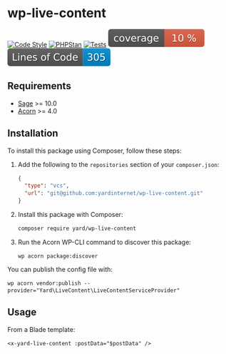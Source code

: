 # wp-live-content

[![Code Style](https://github.com/yardinternet/wp-live-content/actions/workflows/format-php.yml/badge.svg?no-cache)](https://github.com/yardinternet/wp-live-content/actions/workflows/format-php.yml)
[![PHPStan](https://github.com/yardinternet/wp-live-content/actions/workflows/phpstan.yml/badge.svg?no-cache)](https://github.com/yardinternet/wp-live-content/actions/workflows/phpstan.yml)
[![Tests](https://github.com/yardinternet/wp-live-content/actions/workflows/run-tests.yml/badge.svg?no-cache)](https://github.com/yardinternet/wp-live-content/actions/workflows/run-tests.yml)
[![Code Coverage Badge](https://github.com/yardinternet/wp-live-content/blob/badges/coverage.svg)](https://github.com/yardinternet/wp-live-content/actions/workflows/badges.yml)
[![Lines of Code Badge](https://github.com/yardinternet/wp-live-content/blob/badges/lines-of-code.svg)](https://github.com/yardinternet/wp-live-content/actions/workflows/badges.yml)

## Requirements

- [Sage](https://github.com/roots/sage) >= 10.0
- [Acorn](https://github.com/roots/acorn) >= 4.0

## Installation

To install this package using Composer, follow these steps:

1. Add the following to the `repositories` section of your `composer.json`:

    ```json
    {
      "type": "vcs",
      "url": "git@github.com:yardinternet/wp-live-content.git"
    }
    ```

2. Install this package with Composer:

    ```sh
    composer require yard/wp-live-content
    ```

3. Run the Acorn WP-CLI command to discover this package:

    ```shell
    wp acorn package:discover
    ```

You can publish the config file with:

```shell
wp acorn vendor:publish --provider="Yard\LiveContent\LiveContentServiceProvider"
```

## Usage

From a Blade template:

```blade
<x-yard-live-content :postData="$postData" />
```